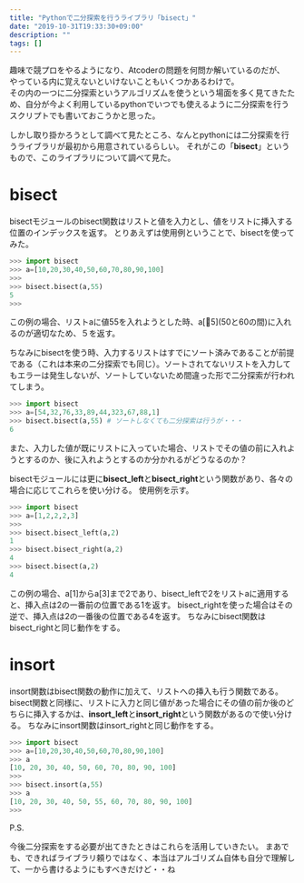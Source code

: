 ```yaml
---
title: "Pythonで二分探索を行うライブラリ「bisect」"
date: "2019-10-31T19:33:30+09:00"
description: ""
tags: []
---
```


趣味で競プロをやるようになり、Atcoderの問題を何問か解いているのだが、  
やっている内に覚えないといけないこともいくつかあるわけで。<br>
その内の一つに二分探索というアルゴリズムを使うという場面を多く見てきたため、自分が今よく利用しているpythonでいつでも使えるように二分探索を行うスクリプトでも書いておこうかと思った。

しかし取り掛かろうとして調べて見たところ、なんとpythonには二分探索を行うライブラリが最初から用意されているらしい。
それがこの「**bisect**」というもので、このライブラリについて調べて見た。

# bisect

bisectモジュールのbisect関数はリストと値を入力とし、値をリストに挿入する位置のインデックスを返す。
とりあえずは使用例ということで、bisectを使ってみた。

```python
>>> import bisect
>>> a=[10,20,30,40,50,60,70,80,90,100]
>>> 
>>> bisect.bisect(a,55)
5
>>> 
```
この例の場合、リストaに値55を入れようとした時、a\[5\](50と60の間)に入れるのが適切なため、５を返す。

ちなみにbisectを使う時、入力するリストはすでにソート済みであることが前提である（これは本来の二分探索でも同じ）。ソートされてないリストを入力してもエラーは発生しないが、ソートしていないため間違った形で二分探索が行われてしまう。
```python
>>> import bisect
>>> a=[54,32,76,33,89,44,323,67,88,1]
>>> bisect.bisect(a,55) # ソートしなくても二分探索は行うが・・・
6
```

また、入力した値が既にリストに入っていた場合、リストでその値の前に入れようとするのか、後に入れようとするのか分かれるがどうなるのか？

bisectモジュールには更に**bisect_left**と**bisect_right**という関数があり、各々の場合に応じてこれらを使い分ける。
使用例を示す。
```python
>>> import bisect
>>> a=[1,2,2,2,3]
>>> 
>>> bisect.bisect_left(a,2)
1
>>> bisect.bisect_right(a,2)
4
>>> bisect.bisect(a,2)
4
```
この例の場合、a\[1\]からa\[3\]まで2であり、bisect_leftで2をリストaに適用すると、挿入点は2の一番前の位置である1を返す。
bisect_rightを使った場合はその逆で、挿入点は2の一番後の位置である4を返す。
ちなみにbisect関数はbisect_rightと同じ動作をする。

# insort

insort関数はbisect関数の動作に加えて、リストへの挿入も行う関数である。
bisect関数と同様に、リストに入力と同じ値があった場合にその値の前か後のどちらに挿入するかは、**insort_left**と**insort_right**という関数があるので使い分ける。
ちなみにinsort関数はinsort_rightと同じ動作をする。

```python
>>> import bisect
>>> a=[10,20,30,40,50,60,70,80,90,100]
>>> a
[10, 20, 30, 40, 50, 60, 70, 80, 90, 100]
>>> 
>>> bisect.insort(a,55)
>>> a
[10, 20, 30, 40, 50, 55, 60, 70, 80, 90, 100]
>>> 
```


P.S.


今後二分探索をする必要が出てきたときはこれらを活用していきたい。
まあでも、できればライブラリ頼りではなく、本当はアルゴリズム自体も自分で理解して、一から書けるようにもすべきだけど・・ね
